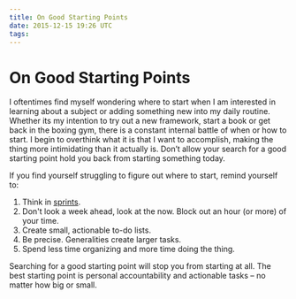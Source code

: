 ```yaml
---
title: On Good Starting Points
date: 2015-12-15 19:26 UTC
tags:
---
```


# On Good Starting Points

I oftentimes find myself wondering where to start when I am interested in learning about a subject or adding something new into my daily routine. Whether its my intention to try out a new framework, start a book or get back in the boxing gym, there is a constant internal battle of when or how to start. I begin to overthink what it is that I want to accomplish, making the thing more intimidating than it actually is. Don’t allow your search for a good starting point hold you back from starting something today.

If you find yourself struggling to figure out where to start, remind yourself to:

1. Think in [sprints](http://www.gv.com/sprint/).
1. Don't look a week ahead, look at the now. Block out an hour (or more) of your time.
1. Create small, actionable to-do lists.
1. Be precise. Generalities create larger tasks.
1. Spend less time organizing and more time doing the thing.

Searching for a good starting point will stop you from starting at all. The best starting point is personal accountability and actionable tasks – no matter how big or small.